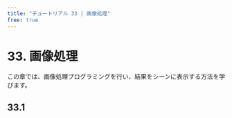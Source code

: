 ```yaml
---
title: "チュートリアル 33 | 画像処理"
free: true
---
```


# 33. 画像処理
この章では、画像処理プログラミングを行い、結果をシーンに表示する方法を学びます。

## 33.1 

```cpp

```

